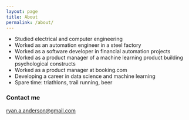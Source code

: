 ```yaml
---
layout: page
title: About
permalink: /about/
---
```


* Studied electrical and computer engineering
* Worked as an automation engineer in a steel factory
* Worked as a software developer in financial automation projects
* Worked as a product manager of a machine learning product building psychological constructs
* Worked as a product manager at booking.com
* Developing a career in data science and machine learning
* Spare time: triathlons, trail running, beer

### Contact me

[ryan.a.anderson@gmail.com](mailto:ryan.a.anderson@gmail.com)